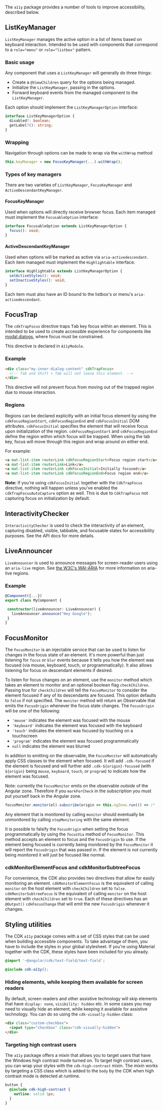 The `a11y` package provides a number of tools to improve accessibility, described below.

## ListKeyManager
`ListKeyManager` manages the active option in a list of items based on keyboard interaction.
Intended to be used with components that correspond to a `role="menu"` or `role="listbox"` pattern.

### Basic usage
Any component that uses a `ListKeyManager` will generally do three things:
* Create a `@ViewChildren` query for the options being managed.
* Initialize the `ListKeyManager`, passing in the options.
* Forward keyboard events from the managed component to the `ListKeyManager`.

Each option should implement the `ListKeyManagerOption` interface:
```ts
interface ListKeyManagerOption {
  disabled?: boolean;
  getLabel?(): string;
}
```

### Wrapping
Navigation through options can be made to wrap via the `withWrap` method
```ts
this.keyManager = new FocusKeyManager(...).withWrap();
```

### Types of key managers
There are two varieties of `ListKeyManager`, `FocusKeyManager` and `ActiveDescendantKeyManager`.

#### FocusKeyManager
Used when options will directly receive browser focus. Each item managed must implement the
`FocusableOption` interface:
```ts
interface FocusableOption extends ListKeyManagerOption {
  focus(): void;
}
```

#### ActiveDescendantKeyManager
Used when options will be marked as active via `aria-activedescendant`.
Each item managed must implement the
`Highlightable` interface:
```ts
interface Highlightable extends ListKeyManagerOption {
  setActiveStyles(): void;
  setInactiveStyles(): void;
}
```

Each item must also have an ID bound to the listbox's or menu's `aria-activedescendant`.


## FocusTrap
The `cdkTrapFocus` directive traps <kbd>Tab</kbd> key focus within an element. This is intended to
be used to create accessible experience for components like
[modal dialogs](https://www.w3.org/TR/wai-aria-practices-1.1/#dialog_modal), where focus must be
constrained.

This directive is declared in `A11yModule`.

### Example
```html
<div class="my-inner-dialog-content" cdkTrapFocus>
  <!-- Tab and Shift + Tab will not leave this element. -->
</div>
```

This directive will not prevent focus from moving out of the trapped region due to mouse
interaction.

### Regions
Regions can be declared explicitly with an initial focus element by using
the `cdkFocusRegionStart`, `cdkFocusRegionEnd` and `cdkFocusInitial` DOM attributes.
`cdkFocusInitial` specifies the element that will receive focus upon initialization of the region.
`cdkFocusRegionStart` and `cdkFocusRegionEnd` define the region within which focus will be
trapped. When using the tab key, focus will move through this region and wrap around on either end.

For example:

```html
<a mat-list-item routerLink cdkFocusRegionStart>Focus region start</a>
<a mat-list-item routerLink>Link</a>
<a mat-list-item routerLink cdkFocusInitial>Initially focused</a>
<a mat-list-item routerLink cdkFocusRegionEnd>Focus region end</a>
```

**Note:** If you're using `cdkFocusInitial` together with the `CdkTrapFocus` directive, nothing
will happen unless you've enabled the `cdkTrapFocusAutoCapture` option as well. This is due to
`CdkTrapFocus` not capturing focus on initialization by default.

## InteractivityChecker
`InteractivityChecker` is used to check the interactivity of an element, capturing disabled,
visible, tabbable, and focusable states for accessibility purposes. See the API docs for more
details.


## LiveAnnouncer
`LiveAnnouncer` is used to announce messages for screen-reader users using an `aria-live` region.
See [the W3C's WAI-ARIA](https://www.w3.org/WAI/PF/aria-1.1/states_and_properties#aria-live)
for more information on aria-live regions.

### Example
```ts
@Component({...})
export class MyComponent {

 constructor(liveAnnouncer: LiveAnnouncer) {
   liveAnnouncer.announce("Hey Google");
 }
}
```

## FocusMonitor
The `FocusMonitor` is an injectable service that can be used to listen for changes in the focus
state of an element. It's more powerful than just listening for `focus` or `blur` events because it
tells you how the element was focused (via mouse, keyboard, touch, or programmatically). It also
allows listening for focus on descendant elements if desired.

To listen for focus changes on an element, use the `monitor` method which takes an element to
monitor and an optional boolean flag `checkChildren`. Passing true for `checkChildren` will tell the
`FocusMonitor` to consider the element focused if any of its descendants are focused. This option
defaults to `false` if not specified. The `monitor` method will return an Observable that emits the
`FocusOrigin` whenever the focus state changes. The `FocusOrigin` will be one of the following:

* `'mouse'` indicates the element was focused with the mouse
* `'keyboard'` indicates the element was focused with the keyboard
* `'touch'` indicates the element was focused by touching on a touchscreen
* `'program'` indicates the element was focused programmatically
* `null` indicates the element was blurred

In addition to emitting on the observable, the `FocusMonitor` will automatically apply CSS classes
to the element when focused. It will add `.cdk-focused` if the element is focused and will further
add `.cdk-${origin}-focused` (with `${origin}` being `mouse`, `keyboard`, `touch`, or `program`) to
indicate how the element was focused.

Note: currently the `FocusMonitor` emits on the observable _outside_ of the Angular zone. Therefore
if you `markForCheck` in the subscription you must put yourself back in the Angular zone.

```ts
focusMonitor.monitor(el).subscribe(origin => this.ngZone.run(() => /* ... */ ));
```

Any element that is monitored by calling `monitor` should eventually be unmonitored by calling
`stopMonitoring` with the same element.

<!-- example(focus-monitor-overview) -->

It is possible to falsify the `FocusOrigin` when setting the focus programmatically by using the
`focusVia` method of `FocusMonitor`. This method accepts an element to focus and the `FocusOrigin`
to use. If the element being focused is currently being monitored by the `FocusMonitor` it will
report the `FocusOrigin` that was passed in. If the element is not currently being monitored it will
just be focused like normal.

<!-- example(focus-monitor-focus-via) -->

### cdkMonitorElementFocus and cdkMonitorSubtreeFocus
For convenience, the CDK also provides two directives that allow for easily monitoring an element.
`cdkMonitorElementFocus` is the equivalent of calling `monitor` on the host element with
`checkChildren` set to `false`. `cdkMonitorSubtreeFocus` is the equivalent of calling `monitor` on
the host element with `checkChildren` set to `true`. Each of these directives has an `@Output()`
`cdkFocusChange` that will emit the new `FocusOrigin` whenever it changes.

<!-- example(focus-monitor-directives) -->

## Styling utilities
The CDK `a11y` package comes with a set of CSS styles that can be used when building accessible
components. To take advantage of them, you have to include the styles in your global stylesheet.
If you're using Material together with the CDK, these styles have been included for you already.

```scss
@import '~@angular/cdk/text-field/text-field';

@include cdk-a11y();
```

### Hiding elements, while keeping them available for screen readers
By default, screen readers and other assistive technology will skip elements that have
`display: none`, `visibility: hidden` etc. In some cases you may need to visually hide an element,
while keeping it available for assistive technology. You can do so using the `cdk-visually-hidden`
class:

```html
<div class="custom-checkbox">
  <input type="checkbox" class="cdk-visually-hidden">
</div>
```

### Targeting high contrast users
The `a11y` package offers a mixin that allows you to target users that have the Windows high
contrast mode turned on. To target high contrast users, you can wrap your styles with the
`cdk-high-contrast` mixin. The mixin works by targeting a CSS class which is added to the `body`
by the CDK when high contrast mode is detected at runtime.

```scss
button {
  @include cdk-high-contrast {
    outline: solid 1px;
  }
}
```
